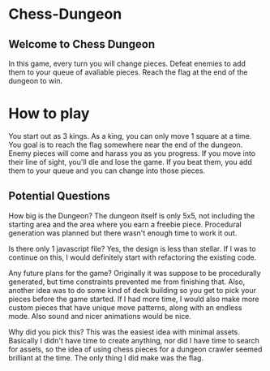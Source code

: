 # Chess-Dungeon

## Welcome to Chess Dungeon
In this game, every turn you will change pieces. Defeat enemies to add them to your queue of avaliable pieces. Reach the flag at the end of the dungeon to win.

# How to play
You start out as 3 kings. As a king, you can only move 1 square at a time. You goal is to reach the flag somewhere near the end of the dungeon. Enemy pieces will come and harass you as you progress. If you move into their line of sight, you'll die and lose the game. If you beat them, you add them to your queue and you can change into those pieces.

## Potential Questions
How big is the Dungeon?
The dungeon itself is only 5x5, not including the starting area and the area where you earn a freebie piece. Procedural generation was planned but there wasn't enough time to work it out.

Is there only 1 javascript file?
Yes, the design is less than stellar. If I was to continue on this, I would definitely start with refactoring the existing code.

Any future plans for the game?
Originally it was suppose to be procedurally generated, but time constraints prevented me from finishing that. Also, another idea was to do some kind of deck building so you get to pick your pieces before the game started. If I had more time, I would also make more custom pieces that have unique move patterns, along with an endless mode. Also sound and nicer animations would be nice.

Why did you pick this?
This was the easiest idea with minimal assets. Basically I didn't have time to create anything, nor did I have time to search for assets, so the idea of using chess pieces for a dungeon crawler seemed brilliant at the time. The only thing I did make was the flag.

